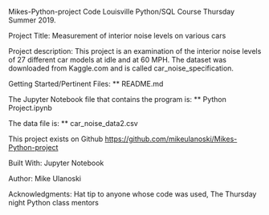 Mikes-Python-project
Code Louisville Python/SQL Course Thursday Summer 2019.

Project Title: Measurement of interior noise levels on various cars

Project description:
This project is an examination of the interior noise levels of 27 different car models at idle and at 60 MPH.
The dataset was downloaded from Kaggle.com and is called car_noise_specification.

Getting Started/Pertinent Files:
** README.md

The Jupyter Notebook file that contains the program is:
** Python Project.ipynb

The data file is:
** car_noise_data2.csv

This project exists on Github https://github.com/mikeulanoski/Mikes-Python-project

Built With:
Jupyter Notebook

Author:
Mike Ulanoski

Acknowledgments:
Hat tip to anyone whose code was used,
The Thursday night Python class mentors
